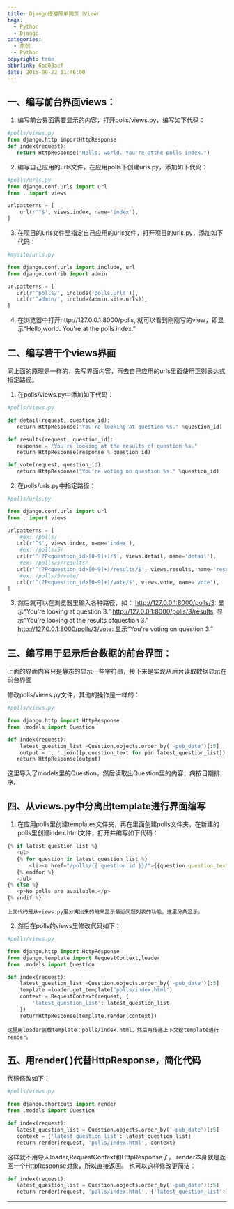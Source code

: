 ```yaml
---
title: Django搭建简单网页（View）
tags:
  - Python
  - Django
categories:
  - 原创
  - Python
copyright: true
abbrlink: 6ad03acf
date: 2015-09-22 11:46:00
---
```

## 一、编写前台界面views：
1. 编写前台界面需要显示的内容，打开polls/views.py，编写如下代码：
``` python
#polls/views.py
from django.http importHttpResponse
def index(request):
   return HttpResponse("Hello, world. You're atthe polls index.")
```
<!--more-->
2. 编写自己应用的urls文件，在应用polls下创建urls.py，添加如下代码：
```python
#polls/urls.py
from django.conf.urls import url
from . import views

urlpatterns = [
    url(r'^$', views.index, name='index'),
]
```
3. 在项目的urls文件里指定自己应用的urls文件，打开项目的urls.py，添加如下代码：
```py
#mysite/urls.py

from django.conf.urls import include, url
from django.contrib import admin

urlpatterns = [
   url(r'^polls/', include('polls.urls')),
   url(r'^admin/', include(admin.site.urls)),
]
```
4. 在浏览器中打开http://127.0.0.1:8000/polls, 就可以看到刚刚写的view，即显示“Hello,world. You're at the polls index.” 

## 二、编写若干个views界面
同上面的原理是一样的，先写界面内容，再去自己应用的urls里面使用正则表达式指定路径。

1. 在polls/views.py中添加如下代码：
```python
#polls/views.py

def detail(request, question_id):
   return HttpResponse("You're looking at question %s." %question_id)

def results(request, question_id):
   response = "You're looking at the results of question %s."
   return HttpResponse(response % question_id)

def vote(request, question_id):
   return HttpResponse("You're voting on question %s." %question_id)
```
2. 在polls/urls.py中指定路径：
```python
#polls/urls.py

from django.conf.urls import url
from . import views

urlpatterns = [
    #ex: /polls/
   url(r'^$', views.index, name='index'),
    #ex: /polls/5/
   url(r'^(?P<question_id>[0-9]+)/$', views.detail, name='detail'),
    #ex: /polls/5/results/
   url(r'^(?P<question_id>[0-9]+)/results/$', views.results, name='results'),
    #ex: /polls/5/vote/
   url(r'^(?P<question_id>[0-9]+)/vote/$', views.vote, name='vote'),
]
```
3. 然后就可以在浏览器里输入各种路径，如：
    http://127.0.0.1:8000/polls/3: 显示“You're looking at question 3.”
    http://127.0.0.1:8000/polls/3/results: 显示“You're looking at the results ofquestion 3.”
    http://127.0.0.1:8000/polls/3/vote: 显示“You're voting on question 3.”

## 三、编写用于显示后台数据的前台界面：
上面的界面内容只是静态的显示一些字符串，接下来是实现从后台读取数据显示在前台界面

修改polls/views.py文件，其他的操作是一样的：
```python
#polls/views.py

from django.http import HttpResponse
from .models import Question

def index(request):
    latest_question_list =Question.objects.order_by('-pub_date')[:5]
    output = ', '.join([p.question_text for pin latest_question_list])
   return HttpResponse(output)
```
这里导入了models里的Question，然后读取出Question里的内容，病按日期排序。

## 四、从views.py中分离出template进行界面编写
1. 在应用polls里创建templates文件夹，再在里面创建polls文件夹，在新建的polls里创建index.html文件，打开并编写如下代码：
```js
{% if latest_question_list %}
   <ul>
   {% for question in latest_question_list %}
       <li><a href="/polls/{{ question.id }}/">{{question.question_text }}</a></li>
   {% endfor %}
   </ul>
{% else %}
   <p>No polls are available.</p>
{% endif %}
```
    上面代码是从views.py里分离出来的用来显示最近问题列表的功能，这里分条显示。

2. 然后在polls的views里修改代码如下：
```python
#polls/views.py

from django.http import HttpResponse
from django.template import RequestContext,loader
from .models import Question

def index(request):
    latest_question_list =Question.objects.order_by('-pub_date')[:5]
    template =loader.get_template('polls/index.html')
    context = RequestContext(request, {
        'latest_question_list': latest_question_list,
    })
    returnHttpResponse(template.render(context))
```
    这里用loader装载template：polls/index.html，然后再传递上下文给template进行render。

## 五、用render( )代替HttpResponse，简化代码
代码修改如下：
```python
#polls/views.py

from django.shortcuts import render
from .models import Question

def index(request):
   latest_question_list = Question.objects.order_by('-pub_date')[:5]
   context = {'latest_question_list': latest_question_list}
   return render(request, 'polls/index.html', context)
```
这样就不用导入loader,RequestContext和HttpResponse了， render本身就是返回一个HttpResponse对象，所以直接返回。
也可以这样修改更简洁：
```python
def index(request):
   latest_question_list = Question.objects.order_by('-pub_date')[:5]
   return render(request, 'polls/index.html', {'latest_question_list':latest_question_list})
```

----